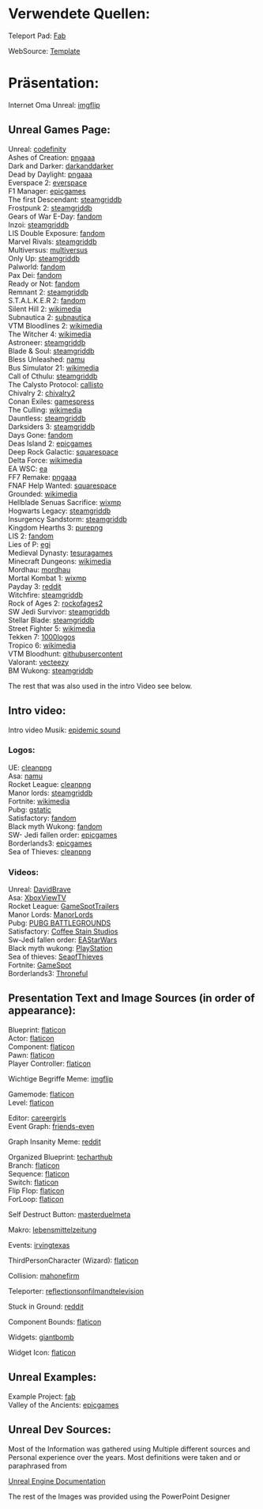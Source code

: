 # Verwendete Quellen:

Teleport Pad: [Fab](https://www.fab.com/listings/75443a06-d1d1-4943-b83c-3206a4f12815)

WebSource: [Template](https://html5up.net/)

# Präsentation:

Internet Oma Unreal: [imgflip](https://imgflip.com/i/9abmw1)

## Unreal Games Page:

Unreal: [codefinity](https://blog-cdn.codefinity.com/images/e4de8d0f-f084-4c2e-92ed-79741aa78b34_logo.jpg.jpg )   
Ashes of Creation: [pngaaa](https://www.pngaaa.com/detail/167824)  
Dark and Darker:  [darkanddarker](https://front.darkanddarker.com/dnd_name.webp)  
Dead by Daylight:  [pngaaa](https://www.pngaaa.com/detail/176378)  
Everspace 2:  [everspace](https://www.everspace.game/app/themes/everspace/dist/images/logos/logo_everspace2_finish_960_5b548299.png)  
F1 Manager:  [epicgames](https://cdn1.epicgames.com/spt-assets/57015e643399448f8139291daa15bfc2/f1-manager-2024-logo-jyvkj.png?resize=1&w=480&h=270&quality=medium)  
The first Descendant:  [steamgriddb](https://cdn2.steamgriddb.com/logo_thumb/ae60be15b68418afab23aad1744c1095.png)  
Frostpunk 2:  [steamgriddb](https://cdn2.steamgriddb.com/logo/c5003aac2795d218db6ee83e5dbb28ec.png)  
Gears of War E-Day: [fandom](https://static.wikia.nocookie.net/logopedia/images/9/9b/Gears_of_War_E_Day.png/revision/latest/scale-to-width-down/300?cb=20240610005135)  
Inzoi:  [steamgriddb](https://cdn2.steamgriddb.com/logo/3061670aefbfd73821fd807676de7fb0.png)  
LIS Double Exposure: [fandom](https://static.wikia.nocookie.net/life-is-strange/images/5/5a/LIS_DoubleExposure_JP_logo.png/revision/latest/scale-to-width-down/665?cb=20240610113600)  
Marvel Rivals: [steamgriddb](https://cdn2.steamgriddb.com/logo_thumb/3de65c5037a3b39147bf1ce0aaf08554.png)  
Multiversus: [multiversus](https://cdn.multiversus.com/media/en/downloads/MultiVersus_Logo_Red.png)  
Only Up: [steamgriddb](https://cdn2.steamgriddb.com/logo_thumb/9c59beff6f01c3dd3843a0eef575a8fd.png)  
Palworld: [fandom](https://static.wikia.nocookie.net/logopedia/images/8/8c/Palworld.png/revision/latest/scale-to-width-down/1200?cb=20240123013815)  
Pax Dei: [fandom](https://static.wikia.nocookie.net/paxdei/images/5/53/Paxdei-logo-silver.png/revision/latest/scale-to-width-down/732?cb=20240507195536)  
Ready or Not: [fandom](https://static.wikia.nocookie.net/ready-or-not/images/d/d9/RoN_Logo.png/revision/latest/scale-to-width-down/616?cb=20240508134243)  
Remnant 2: [steamgriddb](https://cdn2.steamgriddb.com/logo/8f28c2f6833443003cb762138b1248a7.png)  
S.T.A.L.K.E.R 2: [fandom](https://static.wikia.nocookie.net/logopedia/images/b/be/S.T.A.L.K.E.R._2.png/revision/latest?cb=20241120155912)  
Silent Hill 2: [wikimedia](https://upload.wikimedia.org/wikipedia/commons/0/00/Silent_hill_2_Remake_logo.png)  
Subnautica 2: [subnautica](https://subnautica.com/_next/image?url=https%3A%2F%2Fwstatic-prod-boc.krafton.com%2Fcommon%2Fdefault%2F20241022%2Fp6eQb2XZ%2Flogo_sn2_pc.png&w=3840&q=75)  
VTM Bloodlines 2: [wikimedia](https://upload.wikimedia.org/wikipedia/fr/archive/3/37/20190611144948%21Vampire_The_Masquerade_-_Bloodlines_2_Logo.png)  
The Witcher 4: [wikimedia](https://upload.wikimedia.org/wikipedia/tr/thumb/a/a9/The_witcher_4_logo.webp/640px-The_witcher_4_logo.webp.png)  
Astroneer: [steamgriddb](https://cdn2.steamgriddb.com/logo_thumb/c78cd617a338ab0259f78527a163c6ac.png)  
Blade & Soul: [steamgriddb](https://cdn2.steamgriddb.com/logo/f1e2b2c9255d552500a833ac828cd635.png)  
Bless Unleashed: [namu](https://i.namu.wiki/i/OcxpPnOlNyrupR0lF8d9m05qwWqcUk2jwCP2CgTpzQdtmbHo0IZp2RzR51arrdYUZTHXXioJUO0jSaL7Ln9Xqw.webp)  
Bus Simulator 21: [wikimedia](https://upload.wikimedia.org/wikipedia/commons/thumb/4/40/Bus-Simulator-21-Logo.png/1200px-Bus-Simulator-21-Logo.png)  
Call of Cthulu: [steamgriddb](https://cdn2.steamgriddb.com/logo/28699001e957dddc4221a528f36b32ad.png)  
The Calysto Protocol: [callisto](https://support.callisto.sds.com/hc/theming_assets/01HZKWXE7RHRNM5QADHKV1A875)  
Chivalry 2: [chivalry2](https://chivalry2.com/wp-content/uploads/2019/06/Chivalry-2-Full-Brand-Colour_sm.png)  
Conan Exiles: [gamespress](https://imgeucdn.gamespress.com/cdn/files/Funcom/2020/10/14130155-c8aeb3be-c16b-49ca-9525-ea0eb0eddb10/Conan_Exiles_logo.png?w=340&mode=max&otf=y&quality=90&format=png&bgcolor=transparent&ex=2025-02-01+03%3A00%3A00&sky=d47d36c8a9ef3a4b3a9269b7f21ed2fd46e5a8f727bfde4dd4fe99d692311e07)  
The Culling: [wikimedia](https://upload.wikimedia.org/wikipedia/en/c/c2/The_Culling_logo.png)  
Dauntless: [steamgriddb](https://cdn2.steamgriddb.com/logo/8c10d9c992f1064fcc476017e7de7a3c.png)  
Darksiders 3: [steamgriddb](https://cdn2.steamgriddb.com/logo/77557109d117fbb70757f8f00d6ed5e4.png)  
Days Gone: [fandom](https://static.wikia.nocookie.net/nohud/images/1/12/Days-Gone-Logo_Gamer-Guide-1.png/revision/latest/scale-to-width-down/800?cb=20210612042249)  
Deas Island 2: [epicgames](https://cdn2.unrealengine.com/egs-deadisland2-deepsilverdambusterstudios-ic1-400x196-9cbd3690d951.png?resize=1&w=480&h=270&quality=medium)  
Deep Rock Galactic: [squarespace](https://images.squarespace-cdn.com/content/v1/5925832e03596efb6d4b502a/1495718909732-9C9U8YZAE0RF0FA2QVX6/DRG_Logo_2048.png?format=1500w)  
Delta Force: [wikimedia](https://upload.wikimedia.org/wikipedia/commons/thumb/3/34/Delta_Force.png/640px-Delta_Force.png)  
EA WSC: [ea](https://media.contentapi.ea.com/content/dam/ea/ea-sports-wrc/common/wrc-24/eas-wrc24-logo.png)  
FF7 Remake: [pngaaa](https://www.pngaaa.com/detail/1149)  
FNAF Help Wanted: [squarespace](https://images.squarespace-cdn.com/content/v1/57b8c48ae6f2e1dd67ea94b5/1583981522558-QFHV7YXTB9IK5DGYJR0O/FNARHW_Logo_dropshadow.png)  
Grounded: [wikimedia](https://upload.wikimedia.org/wikipedia/commons/9/9b/Grounded_logo.png)  
Hellblade Senuas Sacrifice: [wixmp](https://images-wixmp-ed30a86b8c4ca887773594c2.wixmp.com/f/11e62ffb-3ee1-4d8c-b2b0-fa9fba112532/ddx1112-cac7239b-42d0-4cf4-8f3d-5d2f5d039112.png/v1/fill/w_1192,h_670/hellblade_senua_s_sacrifice_logo_png_by_playbox36_ddx1112-pre.png?token=eyJ0eXAiOiJKV1QiLCJhbGciOiJIUzI1NiJ9.eyJzdWIiOiJ1cm46YXBwOjdlMGQxODg5ODIyNjQzNzNhNWYwZDQxNWVhMGQyNmUwIiwiaXNzIjoidXJuOmFwcDo3ZTBkMTg4OTgyMjY0MzczYTVmMGQ0MTVlYTBkMjZlMCIsIm9iaiI6W1t7ImhlaWdodCI6Ijw9NDMyMCIsInBhdGgiOiJcL2ZcLzExZTYyZmZiLTNlZTEtNGQ4Yy1iMmIwLWZhOWZiYTExMjUzMlwvZGR4MTExMi1jYWM3MjM5Yi00MmQwLTRjZjQtOGYzZC01ZDJmNWQwMzkxMTIucG5nIiwid2lkdGgiOiI8PTc2ODAifV1dLCJhdWQiOlsidXJuOnNlcnZpY2U6aW1hZ2Uub3BlcmF0aW9ucyJdfQ.6cRVKQJ8kmhCXiV4PQGpqJI5e7x-V0_ZG_06olrlIe8)  
Hogwarts Legacy: [steamgriddb](https://cdn2.steamgriddb.com/logo/fa8ff199b5c9dbc96a7eda40a88b6f85.png)  
Insurgency Sandstorm: [steamgriddb](https://cdn2.steamgriddb.com/logo_thumb/5a395799cd7622723e07eac81b6536b9.png)  
Kingdom Hearths 3: [purepng](https://purepng.com/public/uploads/large/purepng.com-kingdom-hearts-3-logokingdom-heartsgamefantasythreesquare-enixdisney-21528619495uvx4u.png)  
LIS 2: [fandom](https://static.wikia.nocookie.net/logopedia/images/9/95/Lifeisstrange2.png/revision/latest?cb=20220406231329)  
Lies of P: [egi](https://i0.wp.com/egi.com.sg/wp-content/uploads/2023/08/unnamed-6.png?fit=640%2C420&ssl=1)  
Medieval Dynasty: [tesuragames](https://en.tesuragames.com/wp-content/uploads/sites/5/2022/09/Medieval-Dynasty-Logo.png)  
Minecraft Dungeons: [wikimedia](https://upload.wikimedia.org/wikipedia/fr/thumb/e/ee/Minecraft_Dungeons_Logo.png/1200px-Minecraft_Dungeons_Logo.png)  
Mordhau: [mordhau](https://mordhau.com/static/img/mordhau_md.848d932a40e8.png)  
Mortal Kombat 1: [wixmp](https://images-wixmp-ed30a86b8c4ca887773594c2.wixmp.com/f/1d36d2cf-42e6-4629-a20a-a69ebb66bf05/dg8jmln-5f735c2d-2f12-419e-a8e6-6b95a45a0945.png/v1/fill/w_1280,h_995/mortal_kombat_1_logo_transparent_by_suleymanlikenan_dg8jmln-fullview.png?token=eyJ0eXAiOiJKV1QiLCJhbGciOiJIUzI1NiJ9.eyJzdWIiOiJ1cm46YXBwOjdlMGQxODg5ODIyNjQzNzNhNWYwZDQxNWVhMGQyNmUwIiwiaXNzIjoidXJuOmFwcDo3ZTBkMTg4OTgyMjY0MzczYTVmMGQ0MTVlYTBkMjZlMCIsIm9iaiI6W1t7ImhlaWdodCI6Ijw9OTk1IiwicGF0aCI6IlwvZlwvMWQzNmQyY2YtNDJlNi00NjI5LWEyMGEtYTY5ZWJiNjZiZjA1XC9kZzhqbWxuLTVmNzM1YzJkLTJmMTItNDE5ZS1hOGU2LTZiOTVhNDVhMDk0NS5wbmciLCJ3aWR0aCI6Ijw9MTI4MCJ9XV0sImF1ZCI6WyJ1cm46c2VydmljZTppbWFnZS5vcGVyYXRpb25zIl19.lVAIm3iRPxFbGwns5wDpNrxvFEOViWEOVU9_lNKpTpQ)  
Payday 3: [reddit](https://www.reddit.com/media?url=https%3A%2F%2Fpreview.redd.it%2F8ick65bxlkk51.png%3Fauto%3Dwebp%26s%3D25554da1a3459952b5703d0d096926f38ab81205)  
Witchfire: [steamgriddb](https://cdn2.steamgriddb.com/logo_thumb/5194f9f08a297e89c8fa1f4327d8319f.png)  
Rock of Ages 2: [rockofages2](https://www.rockofages2.com/images/home/home_logo.png)  
SW Jedi Survivor: [steamgriddb](https://cdn2.steamgriddb.com/logo/4af2d9a50d3865593b973ff9a38c6d39.png)  
Stellar Blade: [steamgriddb](https://cdn2.steamgriddb.com/logo/3805c5bd633d8ce9f4587b6e94402753.png)  
Street Fighter 5: [wikimedia](https://upload.wikimedia.org/wikipedia/it/e/e6/Logo_Street_Fighter_V.png)  
Tekken 7: [1000logos](https://1000logos.net/wp-content/uploads/2021/09/Tekken-Logo.png)  
Tropico 6: [wikimedia](https://upload.wikimedia.org/wikipedia/commons/6/64/Tropico6-Logo-Original_617x617.png)  
VTM Bloodhunt: [githubusercontent](https://camo.githubusercontent.com/911eb3ff42de8db9080cb7d2022679ffed6cb2301f6413b332176f299dc96a90/68747470733a2f2f696d6167652e6170692e706c617973746174696f6e2e636f6d2f76756c63616e2f61702f726e642f3230323230332f313531332f7a706b5a714a71536142536746465471586a457751614d4a2e706e67)  
Valorant: [vecteezy](https://static.vecteezy.com/system/resources/thumbnails/022/636/377/small/valorant-logo-valorant-icon-transparent-free-png.png)  
BM Wukong: [steamgriddb](https://cdn2.steamgriddb.com/logo_thumb/2cb20cf1015104c145ddd098f482005e.png)  

The rest that was also used in the intro Video see below.  

## Intro video:
Intro video Musik: [epidemic sound](https://www.epidemicsound.com/track/VC3Uwfqt17/)  
### Logos:  
UE: [cleanpng](https://www.cleanpng.com/png-unreal-tournament-unreal-engine-4-game-engine-2419998/download-png.html)  
Asa: [namu](https://i.namu.wiki/i/4olJ8eF9TPWgg9an75aX0xE3LgwGKHO-CwCOBu9JXxcrLmzmcPsn7wW0nSwxFkNXMrt38u0OWu-zJ0KaMlDUjQ.webp)  
Rocket League: [cleanpng](https://www.cleanpng.com/png-rocket-league-championship-series-logo-psyonix-vid-6407948/download-png.html)  
Manor lords: [steamgriddb](https://cdn2.steamgriddb.com/logo/7ddfdc796b49a4c12da5e0651d2f9b94.png)  
Fortnite: [wikimedia](https://upload.wikimedia.org/wikipedia/commons/thumb/0/0e/FortniteLogo.svg/2560px-FortniteLogo.svg.png)  
Pubg: [gstatic](https://encrypted-tbn0.gstatic.com/images?q=tbn:ANd9GcQn5ESfamUMMmYv6lN4xdutjWz2xUYd-PA1NA&s)  
Satisfactory: [fandom](https://static.wikia.nocookie.net/satisfactory_gamepedia_en/images/8/8a/Satisfactory_logo.png/revision/latest?cb=20240915214006)  
Black myth Wukong: [fandom](https://static.wikia.nocookie.net/logopedia/images/6/69/Black_Myth_Wukong_%28International%29.png/revision/latest?cb=20240609132636)  
SW- Jedi fallen order: [epicgames](https://cdn2.unrealengine.com/Diesel%2Funtitled-page%2FJFO_Logo_Primary_RGB_White-640x414-5248f10f1b172048e9529bb91d44d62949df4661.png?resize=1&w=480&h=270&quality=medium)  
Borderlands3: [epicgames](https://cdn2.unrealengine.com/Diesel%2Fproduct%2Fcatnip%2FEGS_2K_OAK_IC1_Logo_Transparent_400x800-800x400-847db268641618b804c2dc3e64f0055387fd10e5.png?resize=1&w=480&h=270&quality=medium)  
Sea of Thieves: [cleanpng](https://banner2.cleanpng.com/20180602/gzg/avotcmzlo.webp)  


### Videos:

Unreal: [DavidBrave](https://www.youtube.com/watch?v=QFH9MG8Mnik&ab_channel=DavidBrave)  
Asa: [XboxViewTV](https://www.youtube.com/watch?v=BF8RQ-U-fP0&ab_channel=XboxViewTV)  
Rocket League: [GameSpotTrailers](https://www.youtube.com/watch?v=KE07hpCDllU&ab_channel=GameSpotTrailers)  
Manor Lords: [ManorLords](https://www.youtube.com/watch?v=edB0J0bS-4s&ab_channel=ManorLords)  
Pubg: [PUBG BATTLEGROUNDS](https://www.youtube.com/watch?v=_LTiEXMc5J0&ab_channel=PUBG%3ABATTLEGROUNDS)  
Satisfactory: [Coffee Stain Studios](https://www.youtube.com/watch?v=Jt4XOPiPJHs)  
Sw-Jedi fallen order: [EAStarWars](https://www.youtube.com/watch?v=8939aURV9Dc&ab_channel=EAStarWars)  
Black myth wukong: [PlayStation](https://www.youtube.com/watch?v=VUlzltBX3Ac&ab_channel=PlayStation)  
Sea of thieves: [SeaofThieves](https://www.youtube.com/watch?v=r5JIBaasuE8&ab_channel=SeaofThieves)  
Fortnite: [GameSpot](https://www.youtube.com/watch?v=Daf1uUXE3-M&ab_channel=GameSpot)  
Borderlands3: [Throneful](https://www.youtube.com/watch?v=l8W1RVPj75w&ab_channel=Throneful)  

## Presentation Text and Image Sources (in order of appearance):

Blueprint: [flaticon](https://www.flaticon.com/free-icon/blueprint_7627943?term=blueprint&page=1&position=5&origin=search&related_id=7627943)  
Actor: [flaticon](https://www.flaticon.com/free-icon/casting_4514934?term=actor&page=1&position=1&origin=search&related_id=4514934)  
Component: [flaticon](https://www.flaticon.com/free-icon/abstract_7444340?term=component&page=1&position=4&origin=search&related_id=7444340)  
Pawn: [flaticon](https://www.flaticon.com/free-icon/pawn_864639?term=pawn&page=1&position=10&origin=search&related_id=864639)  
Player Controller: [flaticon](https://www.flaticon.com/free-icon/game-controller_8002123?term=controller&page=1&position=12&origin=search&related_id=8002123)  

Wichtige Begriffe Meme: [imgflip](https://i.imgflip.com/9armjo.jpg)  

Gamemode: [flaticon](https://www.flaticon.com/free-icon/book_3251356?term=rules&page=1&position=6&origin=search&related_id=3251356)  
Level: [flaticon](https://www.flaticon.com/free-icon/treasure-map_475489?term=map&page=1&position=35&origin=search&related_id=475489)  

Editor: [careergirls](https://www.careergirls.org/careers/film-video-editor/)  
Event Graph: [friends-even](https://www.friends-event.de/)  

Graph Insanity Meme: [reddit](https://www.reddit.com/r/unrealengine/comments/pf5w0a/why_blueprints_are_bringing_us_closer_to_the/)  

Organized Blueprint: [techarthub](https://techarthub.com/10-tips-for-blueprint-organization-in-unreal-engine/)  
Branch: [flaticon](https://www.flaticon.com/free-icon/twig_9213012?term=branch&page=1&position=31&origin=search&related_id=9213012)  
Sequence: [flaticon](https://www.flaticon.com/free-icon/process_3078984?term=sequence&page=1&position=4&origin=search&related_id=3078984)  
Switch: [flaticon](https://www.flaticon.com/free-icon/hub_9384086?term=branch&page=1&position=4&origin=search&related_id=9384086)  
Flip Flop: [flaticon](https://www.flaticon.com/free-icon/flip-flops_1926497?term=flip+flop&page=1&position=3&origin=search&related_id=1926497)  
ForLoop: [flaticon](https://www.flaticon.com/free-icon/refresh_2546743?term=loop&page=1&position=6&origin=search&related_id=2546743)  

Self Destruct Button: [masterduelmeta](https://www.masterduelmeta.com/cards/Self-Destruct%20Button)  

Makro: [lebensmittelzeitung](https://www.lebensmittelzeitung.net/storechecks/Makro-Pilsen-801)  

Events: [irvingtexas](https://www.irvingtexas.com/events/)  

ThirdPersonCharacter (Wizard): [flaticon](https://www.flaticon.com/free-icon/wizard_1680365?term=character&page=1&position=6&origin=search&related_id=1680365)  

Collision: [mahonefirm](https://mahonefirm.com/common-causes-of-a-collision/)  

Teleporter: [reflectionsonfilmandtelevision](https://reflectionsonfilmandtelevision.blogspot.com/2014/05/cult-tv-theme-watch-teleportation.html)  

Stuck in Ground: [reddit](https://www.reddit.com/r/robocoproguecity/comments/17nyjko/i_am_stuck_on_a_quest_the_ncp_is_in_the_ground/)  

Component Bounds: [flaticon](https://www.flaticon.com/free-icon/bounding-box_17615121?term=bounds&page=1&position=3&origin=search&related_id=17615121)  

Widgets: [giantbomb](https://www.giantbomb.com/forums/general-discussion-30/horrible-game-interfaces-1783666/)  

Widget Icon: [flaticon](https://www.flaticon.com/free-icon/front-end-programming_11987373?term=ui&page=1&position=12&origin=tag&related_id=11987373)


## Unreal Examples:

Example Project: [fab](https://www.fab.com/listings/4d251261-d98c-48e2-baee-8f4e47c67091)  
Valley of the Ancients: [epicgames](https://dev.epicgames.com/documentation/en-us/unreal-engine/valley-of-the-ancient-sample-game-for-unreal-engine)  

## Unreal Dev Sources: 

Most of the Information was gathered using Multiple different sources and Personal experience over the years. Most definitions were taken and or paraphrased from  

[Unreal Engine Documentation](https://dev.epicgames.com/documentation/en-us/unreal-engine)  



The rest of the Images was provided using the PowerPoint Designer  
